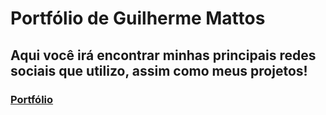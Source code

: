 # Portfólio de Guilherme Mattos

## Aqui você irá encontrar minhas principais redes sociais que utilizo, assim como meus projetos!

### <a href="https://mattosvmp.github.io/portfolio/" target="_blank">Portfólio</a>
